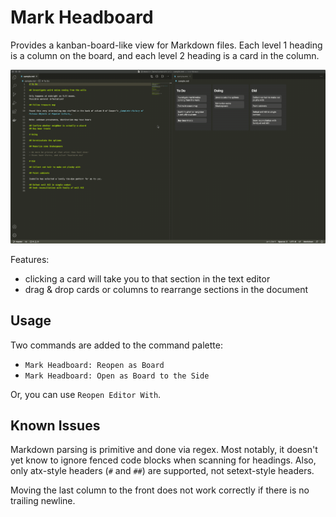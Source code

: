 # Mark Headboard

Provides a kanban-board-like view for Markdown files.
Each level 1 heading is a column on the board, and each level 2 heading is a card in the column.

![demo](docs/demo.gif)

Features:

- clicking a card will take you to that section in the text editor
- drag & drop cards or columns to rearrange sections in the document

## Usage

Two commands are added to the command palette:

- `Mark Headboard: Reopen as Board`
- `Mark Headboard: Open as Board to the Side`

Or, you can use `Reopen Editor With`.

## Known Issues

Markdown parsing is primitive and done via regex.
Most notably, it doesn't yet know to ignore fenced code blocks when scanning for headings.
Also, only atx-style headers (`#` and `##`) are supported, not setext-style headers.

Moving the last column to the front does not work correctly if there is no trailing newline.
